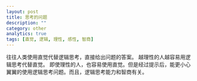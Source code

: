 ```yaml
---
layout: post
title: 思考的问题
description: ""
category: other
analytics: true
tags: [直觉, 逻辑, 理性, 感性, 智商]
---
```


往往人类使用直觉代替逻辑思考，直接给出问题的答案。
越理性的人越容易用逻辑思考代替直觉。
即使理性的人，也容易使用直觉。但是经过提示后，能更小心翼翼的使用逻辑思考问题。而且，逻辑思考能力和智商有关。
